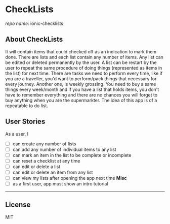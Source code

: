 # CheckLists
_repo name_: ionic-checklists

## About CheckLists
It will contain items that could checked off as an indication to mark them done. There are lists and each list  contain any number of items. Any list can be edited or deleted permanently by the user. A list can be restart by the user to repeat the same procedure of doing things (represented as items in the list) for next time. There are tasks we need to perform every time, like if you are a traveller, you'd want to perform/pack things that necessary for every journey. Another one, is weekly grossing. You need to buy a same things every week/month and if you have a list that holds items, you don't have to remember everything and there are no chances you will forget to buy anything when you are the supermarkter. The idea of this app is of a repeatable to do list.

## User Stories
As a user, I
- [ ] can create any number of lists
- [ ] can add any number of individual items to any list
- [ ] can mark an item in the list to be complete or incomplete
- [ ] can reset a checklist at any time
- [ ] can edit or delete a list
- [ ] can edit or delete an item from any list
- [ ] can view my lists after opening the app next time
**Misc**
- [ ] as a first user, app must show an intro tutorial 

---

## License
MIT
